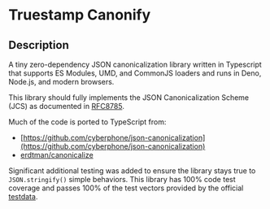 # Truestamp Canonify

## Description

A tiny zero-dependency JSON canonicalization library written in Typescript that supports ES
Modules, UMD, and CommonJS loaders and runs in Deno, Node.js, and modern browsers.

This library should fully implements the JSON Canonicalization Scheme (JCS) as documented in [RFC8785](https://datatracker.ietf.org/doc/html/rfc8785).

Much of the code is ported to TypeScript from:

* [https://github.com/cyberphone/json-canonicalization](https://github.com/cyberphone/json-canonicalization)
* [erdtman/canonicalize](https://github.com/erdtman/canonicalize)

Significant additional testing was added to ensure the library stays true to `JSON.stringify()` simple behaviors. This library has 100% code test coverage and passes 100% of the test vectors provided by the official [testdata](https://github.com/cyberphone/json-canonicalization/tree/master/testdata).

